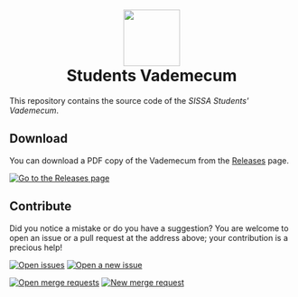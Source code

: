 <div align="center">
    <h1 align="center">
        <img src="https://git-scm.sissa.it/uploads/-/system/project/avatar/118/vademecum-icon.png" style="background-color:rgba(0,0,0,0);" height=100 alt="">
        <br/>
        Students Vademecum
    </h1>
</div>

This repository contains the source code of the *SISSA Students' Vademecum*.

## Download

You can download a PDF copy of the Vademecum from the [Releases](https://git-scm.sissa.it/studentreps/vademecum/-/releases) page.

[![Go to the Releases page](https://img.shields.io/static/v1?color=EC1C24&label=&labelColor=323232&message=Releases&style=for-the-badge&logo=adobe-acrobat-reader)](https://git-scm.sissa.it/studentreps/vademecum/-/releases)

## Contribute

Did you notice a mistake or do you have a suggestion?
You are welcome to open an issue or a pull request at the address above; your contribution is a precious help!

[![Open issues](https://img.shields.io/badge/-Open%20Issues-yellow?style=for-the-badge)](https://git-scm.sissa.it/studentreps/vademecum/-/issues) [![Open a new issue](https://img.shields.io/badge/-New%20Issue-green?style=for-the-badge)](https://git-scm.sissa.it/studentreps/vademecum/-/issues/new)

[![Open merge requests](https://img.shields.io/badge/-Open%20Merge%20Requests-yellow?style=for-the-badge)](https://git-scm.sissa.it/studentreps/vademecum/-/merge_requests) [![New merge request](https://img.shields.io/badge/-New%20Merge%20Request-green?style=for-the-badge)](https://git-scm.sissa.it/studentreps/vademecum/-/merge_requests/new)
